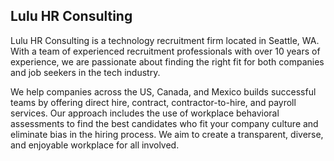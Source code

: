 ## Lulu HR Consulting


Lulu HR Consulting is a technology recruitment firm located in Seattle, WA. With a team of experienced recruitment professionals with over 10 years of experience, we are passionate about finding the right fit for both companies and job seekers in the tech industry.


We help companies across the US, Canada, and Mexico builds successful teams by offering direct hire, contract, contractor-to-hire, and payroll services. Our approach includes the use of workplace behavioral assessments to find the best candidates who fit your company culture and eliminate bias in the hiring process. We aim to create a transparent, diverse, and enjoyable workplace for all involved.

